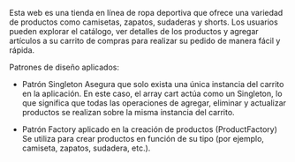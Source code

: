 Esta web es una tienda en línea de ropa deportiva que ofrece una variedad de productos como camisetas, zapatos, sudaderas y shorts. Los usuarios pueden explorar el catálogo, ver detalles de los productos y agregar artículos a su carrito de compras para realizar su pedido de manera fácil y rápida.

Patrones de diseño aplicados: 
- Patrón Singleton
Asegura que solo exista una única instancia del carrito en la aplicación. En este caso, el array cart actúa como un Singleton, lo que significa que todas las operaciones de agregar, eliminar y actualizar productos se realizan sobre la misma instancia del carrito.

- Patrón Factory aplicado en la creación de productos (ProductFactory)
Se utiliza para crear productos en función de su tipo (por ejemplo, camiseta, zapatos, sudadera, etc.).

